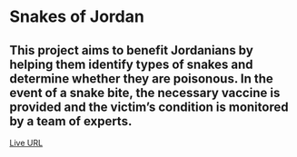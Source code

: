 # Snakes of Jordan

## This project aims to benefit Jordanians by helping them identify types of snakes and determine whether they are poisonous. In the event of a snake bite, the necessary vaccine is provided and the victim’s condition is monitored by a team of experts.

<a href="https://www.figma.com/design/KuJX3SKyH8YqV2RYbmksIN/Untitled?node-id=0-1&t=3VVdPPltpmo36EyI-0">Live URL</a>